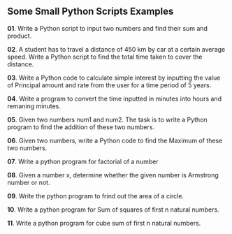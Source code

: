 ## Some Small Python Scripts Examples

**01**. Write a Python script to input two numbers and find their sum and product. <br>

**02**. A student has to travel a distance of 450 km by car at a certain average speed. Write a Python script to find the total time taken to cover the distance. <br>

**03**. Write a Python code to calculate simple interest by inputting the value of Principal amount and rate from the user for a time period of 5 years. <br>

**04**. Write a program to convert the time inputted in minutes into hours and remaning minutes.

**05**. Given two numbers num1 and num2. The task is to write a Python program to find the addition of these two numbers.

**06**. Given two numbers, write a Python code to find the Maximum of these two numbers.

**07**. Write a python program for factorial of a number

**08**. Given a number x, determine whether the given number is Armstrong number or not.

**09**. Write the python program to frind out the area of a circle.

**10**. Write a python program for Sum of squares of first n natural numbers.

**11**. Write a python program for cube sum of first n natural numbers.
